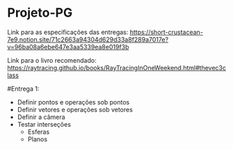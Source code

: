# Projeto-PG
Link para as especificações das entregas: https://short-crustacean-7e9.notion.site/71c2663a94304d629d33a8f289a7017e?v=96ba08a6ebe647e3aa5339ea8e019f3b

Link para o livro recomendado: https://raytracing.github.io/books/RayTracingInOneWeekend.html#thevec3class


#Entrega 1:
- Definir pontos e operações sob pontos
- Definir vetores e operações sob vetores
- Definir a câmera
- Testar interseções
  - Esferas
  - Planos
